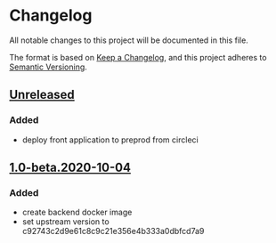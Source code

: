 # Changelog

All notable changes to this project will be documented in this file.

The format is based on [Keep a Changelog](https://keepachangelog.com/en/1.0.0/),
and this project adheres to [Semantic 
Versioning](https://semver.org/spec/v2.0.0.html).

## [Unreleased]

### Added

- deploy front application to preprod from circleci

## [1.0-beta.2020-10-04]

### Added

 - create backend docker image
 - set upstream version to c92743c2d9e61c8c9c21e356e4b333a0dbfcd7a9


[Unreleased]: https://github.com/openfun/moodlenet-docker/compare/v1.0-beta.2020-10-04...main
[1.0-beta.2020-10-04]: https://github.com/openfun/moodlenet-docker/compare/5229f48c3c17c5ccd3e9e1eb9e5b085262696936...v1.0-beta.2020-10-04
